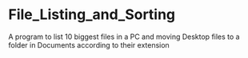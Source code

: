 # File_Listing_and_Sorting
A program to list 10 biggest files in a PC and moving Desktop files to a folder in Documents according to their extension
